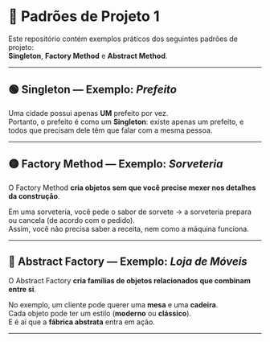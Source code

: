 # 📂 Padrões de Projeto 1

Este repositório contém exemplos práticos dos seguintes padrões de projeto:  
**Singleton**, **Factory Method** e **Abstract Method**.

---

## 🟢 Singleton — Exemplo: *Prefeito*

Uma cidade possui apenas **UM** prefeito por vez.  
Portanto, o prefeito é como um **Singleton**: existe apenas um prefeito, e todos que precisam dele têm que falar com a mesma pessoa.

---

## 🟡 Factory Method — Exemplo: *Sorveteria*

O Factory Method **cria objetos sem que você precise mexer nos detalhes da construção**.  

Em uma sorveteria, você pede o sabor de sorvete → a sorveteria prepara ou cancela (de acordo com o pedido).  
Assim, você não precisa saber a receita, nem como a máquina funciona.

---

## 🔵 Abstract Factory — Exemplo: *Loja de Móveis*

O Abstract Factory **cria famílias de objetos relacionados que combinam entre si**.  

No exemplo, um cliente pode querer uma **mesa** e uma **cadeira**.  
Cada objeto pode ter um estilo (**moderno** ou **clássico**).  
E é aí que a **fábrica abstrata** entra em ação.

---
